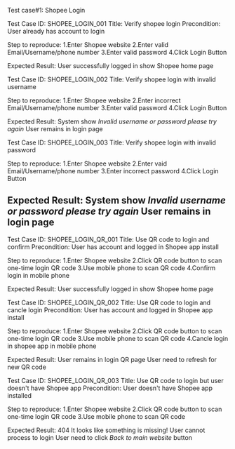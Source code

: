 Test case#1: Shopee Login

Test Case ID: SHOPEE_LOGIN_001
Title: Verify shopee login
Precondition: User already has account to login

Step to reproduce:
1.Enter Shopee website
2.Enter valid Email/Username/phone number
3.Enter valid password
4.Click Login Button

Expected Result:
User successfully logged in
show Shopee home page


Test Case ID: SHOPEE_LOGIN_002
Title: Verify shopee login with invalid username

Step to reproduce:
1.Enter Shopee website
2.Enter incorrect Email/Username/phone number
3.Enter valid password
4.Click Login Button

Expected Result:
System show *Invalid username or password please try again*
User remains in login page


Test Case ID: SHOPEE_LOGIN_003
Title: Verify shopee login with invalid password

Step to reproduce:
1.Enter Shopee website
2.Enter vaid Email/Username/phone number
3.Enter incorrect password
4.Click Login Button

Expected Result:
System show *Invalid username or password please try again*
User remains in login page
----------------------------------------------------------------------------------------------------------------------------------------------------------

Test Case ID: SHOPEE_LOGIN_QR_001
Title: Use QR code to login and confirm
Precondition: User has account and logged in Shopee app install

Step to reproduce:
1.Enter Shopee website
2.Click QR code button to scan one-time login QR code
3.Use mobile phone to scan QR code
4.Confirm login in mobile phone

Expected Result:
User successfully logged in
show Shopee home page


Test Case ID: SHOPEE_LOGIN_QR_002
Title: Use QR code to login and cancle login
Precondition: User has account and logged in Shopee app install

Step to reproduce:
1.Enter Shopee website
2.Click QR code button to scan one-time login QR code
3.Use mobile phone to scan QR code
4.Cancle login in shopee app in mobile phone

Expected Result:
User remains in login QR page
User need to refresh for new QR code


Test Case ID: SHOPEE_LOGIN_QR_003
Title: Use QR code to login but user doesn't have Shopee app
Precondition: User doesn't have Shopee app installed

Step to reproduce:
1.Enter Shopee website
2.Click QR code button to scan one-time login QR code
3.Use mobile phone to scan QR code

Expected Result:
404 It looks like something is missing!
User cannot process to login
User need to click *Back to main website* button


